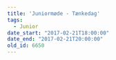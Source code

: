 ```yaml
---
title: 'Juniormøde - Tænkedag'
tags:
  - Junior
date_start: "2017-02-21T18:00:00"
date_end: "2017-02-21T20:00:00"
old_id: 6650
---
```

